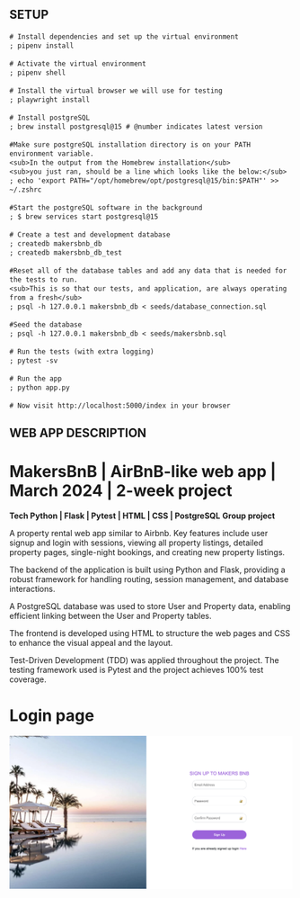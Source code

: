 ## SETUP

```shell
# Install dependencies and set up the virtual environment
; pipenv install

# Activate the virtual environment
; pipenv shell

# Install the virtual browser we will use for testing
; playwright install

# Install postgreSQL
; brew install postgresql@15 # @number indicates latest version

#Make sure postgreSQL installation directory is on your PATH environment variable. 
<sub>In the output from the Homebrew installation</sub>
<sub>you just ran, should be a line which looks like the below:</sub>
; echo 'export PATH="/opt/homebrew/opt/postgresql@15/bin:$PATH"' >> ~/.zshrc

#Start the postgreSQL software in the background
; $ brew services start postgresql@15

# Create a test and development database
; createdb makersbnb_db
; createdb makersbnb_db_test

#Reset all of the database tables and add any data that is needed for the tests to run.
<sub>This is so that our tests, and application, are always operating from a fresh</sub>
; psql -h 127.0.0.1 makersbnb_db < seeds/database_connection.sql

#Seed the database
; psql -h 127.0.0.1 makersbnb_db < seeds/makersbnb.sql  

# Run the tests (with extra logging)
; pytest -sv

# Run the app
; python app.py

# Now visit http://localhost:5000/index in your browser
```

## WEB APP DESCRIPTION

# MakersBnB | AirBnB-like web app | March 2024 | 2-week project
**Tech Python | Flask | Pytest | HTML | CSS | PostgreSQL**
**Group project**

A property rental web app similar to Airbnb. Key features include user signup and login with sessions, viewing all property listings, detailed property pages, single-night bookings, and creating new property listings. 

The backend of the application is built using Python and Flask, providing a robust framework for handling routing, session management, and database interactions.

A PostgreSQL database was used to store User and Property data, enabling efficient linking between the User and Property tables.

The frontend is developed using HTML to structure the web pages and CSS to enhance the visual appeal and the layout.

Test-Driven Development (TDD) was applied throughout the project. The testing framework used is Pytest and the project achieves 100% test coverage. 

# Login page

![Creenshot of the signup page](<Screenshot 2024-05-22 at 11.33.39.png>)








